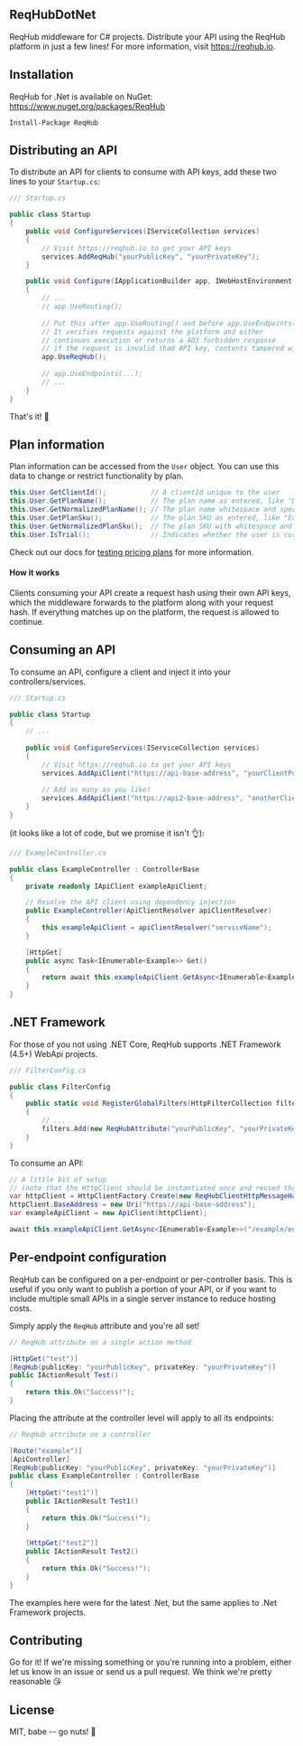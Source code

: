 ## ReqHubDotNet
ReqHub middleware for C# projects. Distribute your API using the ReqHub platform in just a few lines!
For more information, visit https://reqhub.io.

## Installation
ReqHub for .Net is available on NuGet: https://www.nuget.org/packages/ReqHub
```
Install-Package ReqHub
```

## Distributing an API
To distribute an API for clients to consume with API keys, add these two lines to your `Startup.cs`:

```cs
/// Startup.cs

public class Startup
{
    public void ConfigureServices(IServiceCollection services)
    {
        // Visit https://reqhub.io to get your API keys
        services.AddReqHub("yourPublicKey", "yourPrivateKey");
    }

    public void Configure(IApplicationBuilder app, IWebHostEnvironment env)
    {
        // ...
        // app.UseRouting();
        
        // Put this after app.UseRouting() and before app.UseEndpoints().
        // It verifies requests against the platform and either
        // continues execution or returns a 403 forbidden response
        // if the request is invalid (bad API key, contents tampered with, etc.)
        app.UseReqHub();
        
        // app.UseEndpoints(...);
        // ...
    }
}
```
That's it! 🎉

## Plan information
Plan information can be accessed from the `User` object.
You can use this data to change or restrict functionality by plan.

```cs
this.User.GetClientId();           // A clientId unique to the user
this.User.GetPlanName();           // The plan name as entered, like "Extra awesome"
this.User.GetNormalizedPlanName(); // The plan name whitespace and special characters removed, like "Extra-awesome"
this.User.GetPlanSku();            // The plan SKU as entered, like "Extra awesome SKU!!!"
this.User.GetNormalizedPlanSku();  // The plan SKU with whitespace and special characters removed, like "Extra-awesome-SKU"
this.User.IsTrial();               // Indicates whether the user is currently in a trial period
```

Check out our docs for [testing pricing plans](https://docs.reqhub.io/#/recipes/simulating-pricing-plans) for more information.

#### How it works
Clients consuming your API create a request hash using their own API keys, which the middleware forwards to the platform
along with your request hash. If everything matches up on the platform, the request is allowed to continue.

## Consuming an API
To consume an API, configure a client and inject it into your controllers/services.

```cs
/// Startup.cs

public class Startup
{
    // ...
    
    public void ConfigureServices(IServiceCollection services)
    {
        // Visit https://reqhub.io to get your API keys
        services.AddApiClient("https://api-base-address", "yourClientPublicKey", "yourClientPrivateKey", "serviceName");
        
        // Add as many as you like!
        services.AddApiClient("https://api2-base-address", "anotherClientPublicKey", "anotherClientPrivateKey", "serviceName2");
    }
}
```
(it looks like a lot of code, but we promise it isn't 👌):
```cs
/// ExampleController.cs

public class ExampleController : ControllerBase
{
    private readonly IApiClient exampleApiClient;

    // Resolve the API client using dependency injection
    public ExampleController(ApiClientResolver apiClientResolver)
    {
        this.exampleApiClient = apiClientResolver("serviceName");
    }

    [HttpGet]
    public async Task<IEnumerable<Example>> Get()
    {
        return await this.exampleApiClient.GetAsync<IEnumerable<Example>>("/example/endpoint");
    }
}
```

## .NET Framework
For those of you not using .NET Core, ReqHub supports .NET Framework (4.5+) WebApi projects.

```cs
/// FilterConfig.cs

public class FilterConfig
{
    public static void RegisterGlobalFilters(HttpFilterCollection filters)
    {
        // ...
        filters.Add(new ReqHubAttribute("yourPublicKey", "yourPrivateKey"));
    }
}
```

To consume an API:

```cs
// A little bit of setup
// (note that the HttpClient should be instantiated once and reused throughout the life of the application https://docs.microsoft.com/en-us/dotnet/api/system.net.http.httpclient?view=netcore-3.1#remarks)
var httpClient = HttpClientFactory.Create(new ReqHubClientHttpMessageHandler("yourClientPublicKey", "yourClientPrivateKey"));
httpClient.BaseAddress = new Uri("https://api-base-address");
var exampleApiClient = new ApiClient(httpClient);

await this.exampleApiClient.GetAsync<IEnumerable<Example>>("/example/endpoint");
```

## Per-endpoint configuration
ReqHub can be configured on a per-endpoint or per-controller basis. This is useful if you only want to publish a portion of your API, or if you want to include multiple small APIs in a single server instance to reduce hosting costs.

Simply apply the `ReqHub` attribute and you're all set!

```cs
// ReqHub attribute on a single action method

[HttpGet("test")]
[ReqHub(publicKey: "yourPublicKey", privateKey: "yourPrivateKey")]
public IActionResult Test()
{
    return this.Ok("Success!");
}
```

Placing the attribute at the controller level will apply to all its endpoints:
```cs
// ReqHub attribute on a controller

[Route("example")]
[ApiController]
[ReqHub(publicKey: "yourPublicKey", privateKey: "yourPrivateKey")]
public class ExampleController : ControllerBase
{
    [HttpGet("test1")]
    public IActionResult Test1()
    {
        return this.Ok("Success!");
    }
        
    [HttpGet("test2")]
    public IActionResult Test2()
    {
        return this.Ok("Success!");
    }
}
```

The examples here were for the latest .Net, but the same applies to .Net Framework projects.

## Contributing
Go for it! If we're missing something or you're running into a problem, either let us know in an issue or send us a pull request.
We think we're pretty reasonable 😘

## License
MIT, babe -- go nuts! 🎉
